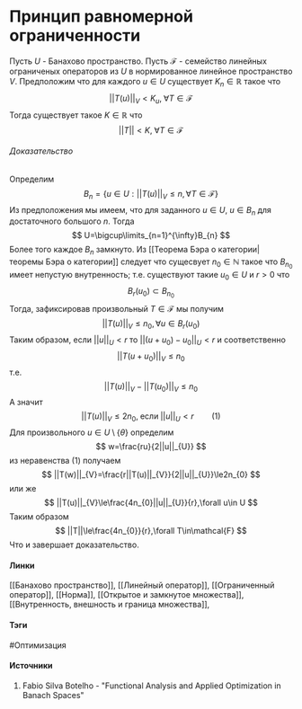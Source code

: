 # Принцип равномерной ограниченности
Пусть $U$ - Банахово пространство. Пусть $\mathcal{F}$ - семейство линейных ограниченых операторов из $U$ в нормированное линейное пространство $V$. Предположим что для каждого $u\in U$ существует $K_{n}\in\mathbb{R}$ такое что
$$
||T(u)||_{V}<K_{u},\;\forall T\in\mathcal{F}
$$
Тогда существует такое $K\in\mathbb{R}$ что
$$
||T||<K,\;\forall T\in\mathcal{F}
$$
###### Доказательство
Определим
$$
B_{n}=\{u\in U:||T(u)||_{V}\le n,\forall T\in\mathcal{F}\}
$$
Из предположения мы имеем, что для заданного $u\in U$, $u\in B_{n}$ для достаточного большого $n$. Тогда
$$
U=\bigcup\limits_{n=1}^{\infty}B_{n}
$$
Более того каждое $B_{n}$ замкнуто. Из [[Теорема Бэра о категории|теоремы Бэра о категории]] следует что сущесвует $n_{0}\in\mathbb{N}$ такое что $B_{n_{0}}$ имеет непустую внутренность; т.е. существуют такие $u_{0}\in U$ и $r>0$ что 
$$
B_{r}(u_{0})\subset B_{n_{0}}
$$
Тогда, зафиксировав произвольный $T\in\mathcal{F}$ мы получим
$$
||T(u)||_{V}\le n_{0},\forall u\in B_{r}(u_{0})
$$
Таким образом, если $||u||_{U}<r$ то $||(u+u_{0})-u_{0}||_{U}<r$ и соответственно
$$
||T(u+u_{0})||_{V}\le n_{0}
$$
т.е.
$$
||T(u)||_{V}-||T(u_{0})||_{V}\le n_{0}
$$
А значит 
$$
||T(u)||_{V}\le2n_{0},\;\text{если}\;||u||_{U}<r\qquad(1)
$$
Для произвольного $u\in U\setminus\{\theta\}$ определим
$$
w=\frac{ru}{2||u||_{U}}
$$
из неравенства $(1)$ получаем
$$
||T(w)||_{V}=\frac{r||T(u)||_{V}}{2||u||_{U}}\le2n_{0}
$$
или же
$$
||T(u)||_{V}\le\frac{4n_{0}||u||_{U}}{r},\forall u\in U
$$
Таким образом
$$
||T||\le\frac{4n_{0}}{r},\forall T\in\mathcal{F}
$$
Что и завершает доказательство.
#### Линки
 [[Банахово пространство]],
 [[Линейный оператор]],
 [[Ограниченный оператор]],
 [[Норма]],
 [[Открытое и замкнутое множества]],
 [[Внутренность, внешность и граница множества]],
#### Тэги
 #Оптимизация 
#### Источники
1. Fabio Silva Botelho - "Functional Analysis and Applied Optimization in Banach Spaces"